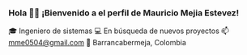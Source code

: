### Hola 👋💚  ¡Bienvenido a el perfil de Mauricio Mejia Estevez!

🎓 Ingeniero de sistemas 
💻 En búsqueda de nuevos proyectos
📫 mme0504@gmail.com 
📌 Barrancabermeja, Colombia

<!--
**mauriciomejiae/mauriciomejiae** is a ✨ _special_ ✨ repository because its `README.md` (this file) appears on your GitHub profile.
-->
